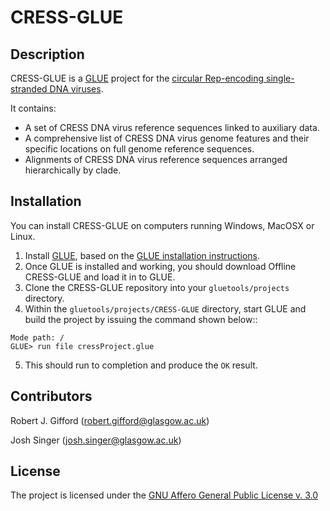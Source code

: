 # CRESS-GLUE

## Description

CRESS-GLUE is a 
[GLUE](http://glue-tools.cvr.gla.ac.uk) project for the [circular Rep-encoding single-stranded DNA viruses](https://www.sciencedirect.com/science/article/pii/S0065352718300575).

It contains:

* A set of CRESS DNA virus reference sequences linked to auxiliary data.
* A comprehensive list of CRESS DNA virus genome features and their specific locations on full genome reference sequences.
* Alignments of CRESS DNA virus reference sequences arranged hierarchically by clade.

## Installation

You can install CRESS-GLUE on computers running Windows, MacOSX or Linux.

1. Install [GLUE](http://glue-tools.cvr.gla.ac.uk), based on the [GLUE installation instructions](http://glue-tools.cvr.gla.ac.uk/#/installation). 
2. Once GLUE is installed and working, you should download Offline CRESS-GLUE and load it in to GLUE.
3. Clone the CRESS-GLUE repository into your `gluetools/projects` directory.
4. Within the `gluetools/projects/CRESS-GLUE` directory, start GLUE and build the project by issuing the command shown below::

```
Mode path: /
GLUE> run file cressProject.glue
```
5. This should run to completion and produce the `OK` result.


## Contributors

Robert J. Gifford (robert.gifford@glasgow.ac.uk)

Josh Singer (josh.singer@glasgow.ac.uk)


## License

The project is licensed under the [GNU Affero General Public License v. 3.0](https://www.gnu.org/licenses/agpl-3.0.en.html)
